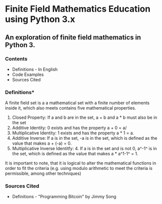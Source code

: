 # Finite Field Mathematics Education using Python 3.x

## An exploration of finite field mathematics in Python 3.

### Contents
- Definitions - In English
- Code Examples
- Sources Cited

### Definitions*
 A finite field set is a a mathematical set with a finite number of elements inside it, which also meets contains five mathematical properties.
 1. Closed Property: If a and b are in the set, a + b and a * b must also be in the set
 2. Additive Identity: 0 exists and has the property a + 0 = a/
 3. Multiplicative Identity: 1 exists and has the property a * 1 = a.
 4. Additive Inverse: If a is in the set, -a is in the set, which is defined as the value that makes a + (-a) = 0.
 5. Multiplicative Inverse Identitfy: 4. If a is in the set and is not 0, a^-1^ is in the set, which is defined as the value that makes a * a^1-1^ = 1.

 It is important to note, that it is logical to alter the mathematical functions in order to fit the criteria (e.g. using modulo arithmetic to meet the criteria is permissible, among other techniques)

 ### Sources Cited
 * Definitions - "Programming Bitcoin" by Jimmy Song